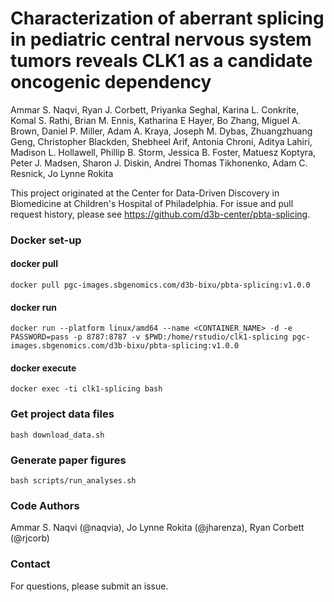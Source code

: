 # Characterization of aberrant splicing in pediatric central nervous system tumors reveals CLK1 as a candidate oncogenic dependency
Ammar S. Naqvi, Ryan J. Corbett, Priyanka Seghal, Karina L. Conkrite, Komal S. Rathi, Brian M. Ennis, Katharina E Hayer, Bo Zhang, Miguel A. Brown, Daniel P. Miller, Adam A. Kraya, Joseph M. Dybas, Zhuangzhuang Geng, Christopher Blackden, Shebheel Arif, Antonia Chroni, Aditya Lahiri, Madison L. Hollawell, Phillip B. Storm, Jessica B. Foster, Matuesz Koptyra, Peter J. Madsen, Sharon J. Diskin, Andrei Thomas Tikhonenko, Adam C. Resnick, Jo Lynne Rokita 

This project originated at the Center for Data-Driven Discovery in Biomedicine at Children's Hospital of Philadelphia.
For issue and pull request history, please see https://github.com/d3b-center/pbta-splicing.

### Docker set-up
#### docker pull
```
docker pull pgc-images.sbgenomics.com/d3b-bixu/pbta-splicing:v1.0.0
```
#### docker run
```
docker run --platform linux/amd64 --name <CONTAINER_NAME> -d -e PASSWORD=pass -p 8787:8787 -v $PWD:/home/rstudio/clk1-splicing pgc-images.sbgenomics.com/d3b-bixu/pbta-splicing:v1.0.0
```
#### docker execute
```
docker exec -ti clk1-splicing bash
```
### Get project data files
```
bash download_data.sh
```
### Generate paper figures
```
bash scripts/run_analyses.sh
```
### Code Authors
Ammar S. Naqvi (@naqvia), Jo Lynne Rokita (@jharenza), Ryan Corbett (@rjcorb)

### Contact
For questions, please submit an issue.
